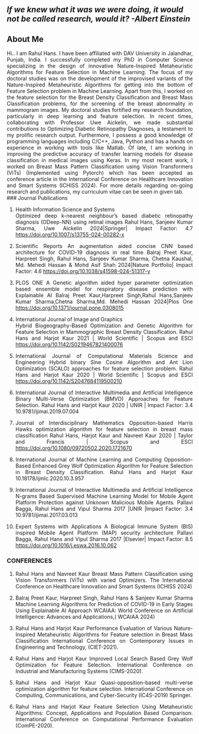 
## _If we knew what it was we were doing, it would not be called research, would it?    -Albert Einstein_

  
## About Me
<div align="justify">
Hi.. I am Rahul Hans. I have been affiliated with DAV University in Jalandhar, Punjab, India. I successfully completed my PhD in Computer Science specializing in the design of innovative Nature-Inspired Metaheuristic Algorithms for Feature Selection in Machine Learning. The focus of my doctoral studies was on the development of the improvised variants of the Nature-Inspired Metaheuristic Algorithms for getting into the bottom of Feature Selection problem in Machine Learning. Apart from this, I worked on the feature selection for the Breast Density Classification and Breast Mass Classification problems, for the screening of the breast abnormality in mammogram images. My doctoral studies fortified my research foundation, particularly in deep learning and feature selection. In recent times, collaborating with Professor Uwe Aickelin, we made substantial contributions to Optimizing Diabetic Retinopathy Diagnoses, a testament to my prolific research output. Furthermore, I possess a good knowledge of programming languages including C/C++, Java, Python and has a hands on experience in working with tools like Matlab. Of late, I am working in improving the predictive accuracy of transfer learning models for disease classification in medical images using Keras. In my most recent work, I worked on Breast Mass Pattern Classification using Vision Transformers (ViTs) (Implemented using Pytorch) which has been accepted as conference article in the International Conference on Healthcare Innovation and Smart Systems (ICHISS 2024). For more details regarding on-going research and publications, my curriculum vitae can be seen in given tab. 
</div>

<div align="justify">
### Journal Publications

1. Health Information Science and Systems	
Optimized deep k-nearest neighbour’s based diabetic retinopathy diagnosis (ODeep-NN) using retinal images
Rahul Hans, Sanjeev Kumar Sharma, Uwe Aickelin
2024|Springer| Impact Factor: 4.7
https://doi.org/10.1007/s13755-024-00282-x

2.	Scientific Reports
An augmentation aided concise CNN based architecture for COVID-19 diagnosis in real time
Balraj Preet Kaur, Harpreet Singh, Rahul Hans, Sanjeev Kumar Sharma, Chetna Kaushal, Md. Mehedi Hassan & Mohd Asif Shah
2024|Nature Portfolio| Impact Factor: 4.6
https://doi.org/10.1038/s41598-024-51317-y

4.	PLOS ONE	A Genetic algorithm aided hyper parameter optimization based ensemble model for respiratory disease prediction with Explainable AI
Balraj Preet Kaur,Harpreet Singh,Rahul Hans,Sanjeev Kumar Sharma,Chetna Sharma,Md. Mehedi Hassan
2024|Plos One
https://doi.org/10.1371/journal.pone.0308015

5.	International Journal of Image and Graphics         
Hybrid Biogeography-Based Optimization and Genetic Algorithm for Feature Selection in Mammographic Breast Density Classification.
Rahul Hans and Harjot Kaur 
2021 | World Scientific | Scopus and ESCI
https://doi.org/10.1142/S0219467821400076

6.	International Journal of Computational Materials Science and Engineering
Hybrid binary Sine Cosine Algorithm and Ant Lion Optimization (SCALO) approaches for feature selection problem.
Rahul Hans and Harjot Kaur 
2020 | World Scientific | Scopus and ESCI
https://doi.org/10.1142/S2047684119500210


8. International Journal of Interactive Multimedia and Artificial Intelligence
Binary Multi-Verse Optimization (BMVO) Approaches for Feature Selection. 
Rahul Hans and Harjot Kaur 
2020 | UNIR | Impact Factor: 3.4
10.9781/ijimai.2019.07.004

9.	Journal of Interdisciplinary Mathematics
Opposition-based Harris Hawks optimization algorithm for feature selection in breast mass classification
Rahul Hans, Harjot Kaur and Navreet Kaur 
2020 | Taylor and Francis | Scopus and ESCI
https://doi.org/10.1080/09720502.2020.1721670


11.	International Journal of Machine Learning and Computing
Opposition-Based Enhanced Grey Wolf Optimization Algorithm for Feature Selection in Breast Density Classification.
Rahul Hans and Harjot Kaur
10.18178/ijmlc.2020.10.3.957


13.	International Journal of Interactive Multimedia and Artificial Intelligence
N-grams Based Supervised Machine Learning Model for Mobile Agent Platform Protection against Unknown Malicious Mobile Agents. 
Pallavi Bagga, Rahul Hans and Vipul Sharma
2017 |UNIR  |Impact Factor: 3.4
10.9781/ijimai.2017.03.013

15.	Expert Systems with Applications
A Biological Immune System (BIS) inspired Mobile Agent Platform (MAP) security architecture
Pallavi Bagga, Rahul Hans and Vipul Sharma
2017 |Elsevier| Impact Factor: 8.5
https://doi.org/10.1016/j.eswa.2016.10.062


### CONFERENCES

1.	Rahul Hans and Navreet Kaur
Breast Mass Pattern Classification using Vision Transformers (ViTs) with varied Optimizers.
The International Conference on Healthcare Innovation and Smart Systems (ICHISS 2024)

2.	Balraj Preet Kaur, Harpreet Singh, Rahul Hans & Sanjeev Kumar Sharma
Machine Learning Algorithms for Prediction of COVID-19 in Early Stages Using Explainable AI Approach
WCAIAA: World Conference on Artificial Intelligence: Advances and Applications,( WCAIAA 2024)

3.	Rahul Hans and Harjot Kaur
Performance Evaluation of Various Nature-Inspired Metaheuristic Algorithms for Feature  selection in Breast Mass Classification				   International Conference on Contemporary Issues in Engineering and Technology, (CIET-2021).

4.	Rahul Hans and Harjot Kaur
Improved Local Search Based Grey Wolf Optimization for Feature Selection. 
International Conference on Industrial and Manufacturing Systems (CIMS-2020).

5.	Rahul Hans and Harjot Kaur
Quasi-opposition-based multi-verse optimization algorithm for feature selection. 
International Conference on Computing, Communications, and Cyber-Security (IC4S-2019) Springer.

6.	Rahul Hans and Harjot Kaur
Feature Selection Using Metaheuristic Algorithms: Concept, Applications and Population Based Comparison.
International Conference on Computational Performance Evaluation (ComPE-2020).
</div>





















